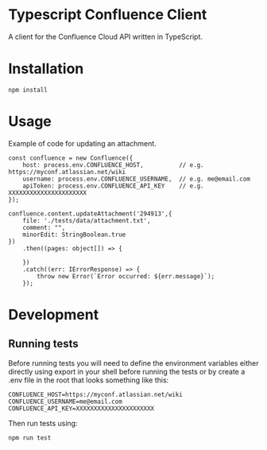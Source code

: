 # Typescript Confluence Client

A client for the Confluence Cloud API written in TypeScript.  

# Installation

    npm install
    
# Usage


Example of code for updating an attachment.

    const confluence = new Confluence({
        host: process.env.CONFLUENCE_HOST,          // e.g. https://myconf.atlassian.net/wiki
        username: process.env.CONFLUENCE_USERNAME,  // e.g. me@email.com
        apiToken: process.env.CONFLUENCE_API_KEY    // e.g. XXXXXXXXXXXXXXXXXXXXXX
    });
    
    confluence.content.updateAttachment('294913',{        
        file: './tests/data/attachment.txt',
        comment: "",
        minorEdit: StringBoolean.true
    })
        .then((pages: object[]) => {
            
        })
        .catch((err: IErrorResponse) => {
            throw new Error(`Error occurred: ${err.message}`);
        });

# Development

## Running tests
    
Before running tests you will need to define the environment variables either directly using export in your shell before
running the tests or by create a .env file in the root that looks something like this:

    CONFLUENCE_HOST=https://myconf.atlassian.net/wiki
    CONFLUENCE_USERNAME=me@email.com
    CONFLUENCE_API_KEY=XXXXXXXXXXXXXXXXXXXXXX

Then run tests using:
 
    npm run test
    

    
